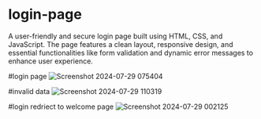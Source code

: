 # login-page
A user-friendly and secure login page built using HTML, CSS, and JavaScript. The page features a clean layout, responsive design, and essential functionalities like form validation and dynamic error messages to enhance user experience.

#login page
![Screenshot 2024-07-29 075404](https://github.com/user-attachments/assets/d572aa02-56b7-4b04-95c8-4d5b1dc3d157)

#invalid data 
![Screenshot 2024-07-29 110319](https://github.com/user-attachments/assets/f2e9aac0-0677-4dd9-8ec7-9730b462a521)

#login redriect to welcome page
![Screenshot 2024-07-29 002125](https://github.com/user-attachments/assets/aaaf1ca9-328a-4c71-9c76-e723118ef1d8)
